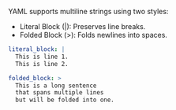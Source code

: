 YAML supports multiline strings using two styles:  

- Literal Block (|): Preserves line breaks.  
- Folded Block (>): Folds newlines into spaces.  

```yaml
literal_block: |
  This is line 1.
  This is line 2.

folded_block: >
  This is a long sentence
  that spans multiple lines
  but will be folded into one.
```  